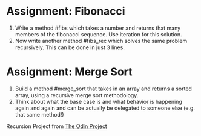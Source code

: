 # Assignment: Fibonacci
1. Write a method #fibs which takes a number and returns that many members of the fibonacci sequence. Use iteration for this solution.
2. Now write another method #fibs_rec which solves the same problem recursively. This can be done in just 3 lines.

# Assignment: Merge Sort
1. Build a method #merge_sort that takes in an array and returns a sorted array, using a recursive merge sort methodology.
2. Think about what the base case is and what behavior is happening again and again and can be actually be delegated to someone else (e.g. that same method!)

Recursion Project from [The Odin Project](https://www.theodinproject.com/courses/ruby-programming/lessons/recursion)
